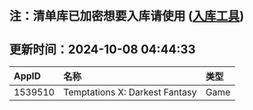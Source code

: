 ## 注：清单库已加密想要入库请使用 ([入库工具](https://github.com/BlankTMing/ManifestAutoUpdate/releases))

## 更新时间：2024-10-08 04:44:33
| AppID | 名称 | 类型  |
| :-------------------- | :----------------------------- | :----------- |
| 1539510 | Temptations X: Darkest Fantasy| Game |
